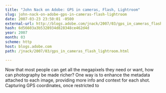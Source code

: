 ```yaml
---
title: "John Nack on Adobe: GPS in cameras, Flash, Lightroom"
slug: john-nack-on-adobe-gps-in-cameras-flash-lightroom
date: 2007-03-23 23:50:01 -0500
external-url: http://blogs.adobe.com/jnack/2007/03/gps_in_cameras_flash_lightroom.html
hash: 6d56603a3b5328934d828348ce462d4d
year: 2007
month: 03
scheme: http
host: blogs.adobe.com
path: /jnack/2007/03/gps_in_cameras_flash_lightroom.html

---
```


Now that most people can get all the megapixels they need or want, how can photography be made richer? One way is to enhance the metadata attached to each image, providing more info and context for each shot. Capturing GPS coordinates, once restricted to
